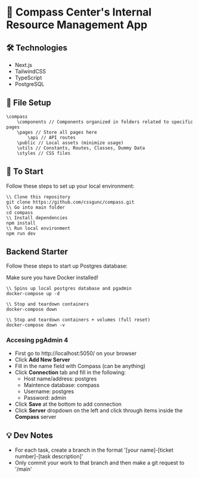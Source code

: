 # 🧭 Compass Center's Internal Resource Management App

## 🛠 Technologies

- Next.js
- TailwindCSS
- TypeScript
- PostgreSQL

## 📁 File Setup

```
\compass
    \components // Components organized in folders related to specific pages
    \pages // Store all pages here
        \api // API routes
    \public // Local assets (minimize usage)
    \utils // Constants, Routes, Classes, Dummy Data
    \styles // CSS files
```

## 🚀 To Start

Follow these steps to set up your local environment:

```
\\ Clone this repository
git clone https://github.com/cssgunc/compass.git
\\ Go into main folder
cd compass
\\ Install dependencies
npm install
\\ Run local environment
npm run dev
```

## Backend Starter

Follow these steps to start up Postgres database:

Make sure you have Docker installed!

```
\\ Spins up local postgres database and pgadmin
docker-compose up -d

\\ Stop and teardown containers
docker-compose down

\\ Stop and teardown containers + volumes (full reset)
docker-compose down -v
```

### Accesing pgAdmin 4

- First go to http://localhost:5050/ on your browser
- Click **Add New Server**
- Fill in the name field with Compass (can be anything)
- Click **Connection** tab and fill in the following:
  - Host name/address: postgres
  - Maintence database: compass
  - Username: postgres
  - Password: admin
- Click **Save** at the bottom to add connection
- Click **Server** dropdown on the left and click through items inside the **Compass** server

## 💡 Dev Notes

- For each task, create a branch in the format '[your name]-[ticket number]-[task description]'
- Only commit your work to that branch and then make a git request to '/main'
